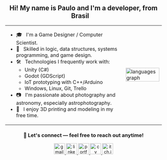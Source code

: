 <h2 align="center">Hi! My name is Paulo and I'm a developer, from Brasil <img src="https://cdn-icons-png.flaticon.com/128/197/197386.png" width="17" /></h2>

<table align="center">
  <tr>
    <td>
      <ul>
        <li>🎓 &nbsp; I'm a Game Designer / Computer Scientist.</li>
        <li>🧠 &nbsp; Skilled in logic, data structures, systems programming, and game design.</li>
        <li>🛠️ &nbsp; Technologies I frequently work with:
          <ul>
            <li>Unity (C#)</li>
            <li>Godot (GDScript)</li>
            <li>IoT prototyping with C++/Arduino</li>
<li>Windows, Linux, Git, Trello</li>
           </ul>
        <li>📷 &nbsp; I'm passionate about photography and astronomy, especially astrophotography.</li>
        <li>🧩 &nbsp; I enjoy 3D printing and modeling in my free time.</li>
      </ul>
    </td>
    <td>
      <img src="https://github-readme-stats.vercel.app/api/top-langs?username=paulobfalmeida&locale=en&hide_title=false&layout=compact&card_width=320&langs_count=5&theme=transparent&hide_border=false" height="100%" alt="languages graph"  />
      <!-- <img src="https://github-readme-stats.vercel.app/api?username=paulobfalmeida&hide_title=false&hide_rank=false&show_icons=true&include_all_commits=true&count_private=true&disable_animations=false&theme=dracula&locale=en&hide_border=false" height="150" alt="stats graph"  /> -->
    </td>
  </tr>
</table>

<!-- <div align="center">
![C](https://img.shields.io/badge/c-%2300599C.svg?style=flat&logo=c&logoColor=white)
![C#](https://img.shields.io/badge/c%23-%23239120.svg?style=flat&logo=csharp&logoColor=white)
![C++](https://img.shields.io/badge/c++-%2300599C.svg?style=flat&logo=c%2B%2B&logoColor=white) 
![Python](https://img.shields.io/badge/python-3670A0?style=flat&logo=python&logoColor=ffdd54)
</div> -->

<h3 align="center"> 💬 Let's connect — feel free to reach out anytime!</h3>
<div align="center">
  <!-- <a href="https://youtube.com/yourname" target="_blank">
    <img src="https://img.shields.io/static/v1?message=Youtube&logo=youtube&label=&color=FF0000&logoColor=white&labelColor=&style=for-the-badge" height="35" alt="youtube logo" />
  </a> -->
  <a href="mailto:paulobfalmeida@gmail.com" target="_blank">
    <img src="https://img.shields.io/static/v1?message=Gmail&logo=gmail&label=&color=D14836&logoColor=white&labelColor=&style=for-the-badge" height="35" alt="gmail logo" />
  </a>
  <a href="https://linkedin.com/in/paulo-almeida-00b06b366/" target="_blank">
    <img src="https://img.shields.io/static/v1?message=LinkedIn&logo=linkedin&label=&color=0077B5&logoColor=white&labelColor=&style=for-the-badge" height="35" alt="linkedin logo" />
  </a>
  
  <a href="https://paulobfalmeida.github.io" target="_blank">
    <img src="https://img.shields.io/static/v1?message=Portfolio&logo=google-chrome&label=&color=0A66C2&logoColor=white&labelColor=&style=for-the-badge" height="35" alt="portfolio badge" />
  </a>
  
  <a href="https://yourcv.com" target="_blank">
    <img src="https://img.shields.io/static/v1?message=CV&logo=academia&label=&color=0A66C2&logoColor=white&labelColor=&style=for-the-badge" height="35" alt="cv badge" />
  </a>

  
  <a href="https://paulobfalmeida.itch.io/" target="_blank">
    <img src="https://img.shields.io/static/v1?message=itch.io&logo=itch-io&label=&color=fa5c5c&logoColor=white&labelColor=&style=for-the-badge" height="35" alt="itch.io logo" />
  </a>

  <!-- <a href="https://www.gog.com/u/yourname" target="_blank">
    <img src="https://img.shields.io/static/v1?message=GOG&logo=gog-dot-com&label=&color=86328A&logoColor=white&labelColor=&style=for-the-badge" height="35" alt="gog logo" />
  </a>
  <a href="https://store.steampowered.com/developer/yourname" target="_blank">
    <img src="https://img.shields.io/static/v1?message=Steam&logo=steam&label=&color=000000&logoColor=white&labelColor=&style=for-the-badge" height="35" alt="steam logo" />
  </a> -->
  
</div>
<!--
## 🏆 GitHub Trophies
![](https://github-profile-trophy.vercel.app/?username=paulobfalmeida&theme=dracula&no-frame=false&no-bg=true&margin-w=4)
-->
